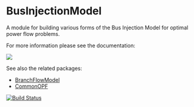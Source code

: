 # BusInjectionModel
A module for building various forms of the Bus Injection Model for optimal power flow problems.

For more information please see the documentation:
<!-- [![](https://img.shields.io/badge/docs-stable-blue.svg)](https://nlaws.github.io/BusInjectionModel.jl/stable) -->
[![](https://img.shields.io/badge/docs-dev-blue.svg)](https://nlaws.github.io/BusInjectionModel.jl/dev)

See also the related packages:
- [BranchFlowModel](https://github.com/NLaws/BranchFlowModel.jl)
- [CommonOPF](https://github.com/NLaws/CommonOPF.jl)

[![Build Status](https://github.com/nlaws/BusInjectionModel.jl/actions/workflows/CI.yml/badge.svg?branch=main)](https://github.com/nlaws/BusInjectionModel.jl/actions/workflows/CI.yml?query=branch%3Amain)
